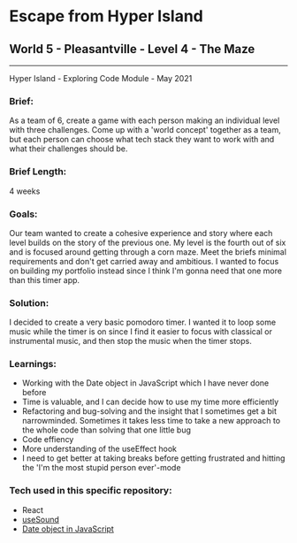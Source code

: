 # Escape from Hyper Island

## World 5 - Pleasantville - Level 4 - The Maze

---

Hyper Island - Exploring Code Module - May 2021

### Brief:

As a team of 6, create a game with each person making an individual level with three challenges. Come up with a 'world concept' together as a team, but each person can choose what tech stack they want to work with and what their challenges should be.

### Brief Length:

4 weeks

### Goals:

Our team wanted to create a cohesive experience and story where each level builds on the story of the previous one. My level is the fourth out of six and is focused around getting through a corn maze.
Meet the briefs minimal requirements and don't get carried away and ambitious. I wanted to focus on building my portfolio instead since I think I'm gonna need that one more than this timer app.

### Solution:

I decided to create a very basic pomodoro timer. I wanted it to loop some music while the timer is on since I find it easier to focus with classical or instrumental music, and then stop the music when the timer stops.

### Learnings:

- Working with the Date object in JavaScript which I have never done before
- Time is valuable, and I can decide how to use my time more efficiently
- Refactoring and bug-solving and the insight that I sometimes get a bit narrowminded. Sometimes it takes less time to take a new approach to the whole code than solving that one little bug
- Code effiency
- More understanding of the useEffect hook
- I need to get better at taking breaks before getting frustrated and hitting the 'I'm the most stupid person ever'-mode

### Tech used in this specific repository:

- React
- [useSound](https://github.com/joshwcomeau/use-sound)
- [Date object in JavaScript](https://developer.mozilla.org/en-US/docs/Web/JavaScript/Reference/Global_Objects/Date)
